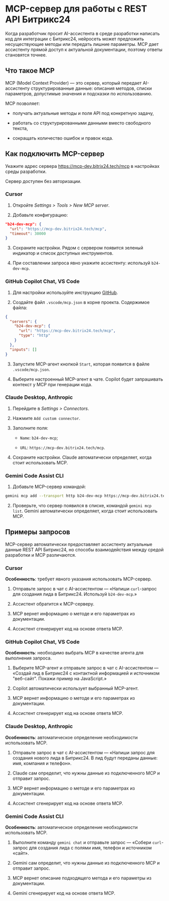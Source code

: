 # MCP-сервер для работы с REST API Битрикс24

Когда разработчик просит AI-ассистента в среде разработки написать код для интеграции с Битрикс24, нейросеть может предложить несуществующие методы или передать лишние параметры. MCP дает ассистенту прямой доступ к актуальной документации, поэтому ответы становятся точнее.

## Что такое MCP

MCP (Model Context Provider) — это сервер, который передает AI-ассистенту структурированные данные: описания методов, списки параметров, допустимые значения и подсказки по использованию.

MCP позволяет:

- получать актуальные методы и поля API под конкретную задачу,

- работать со структурированными данными вместо свободного текста,

- сокращать количество ошибок и правок кода.

## Как подключить MCP-сервер

Укажите адрес сервера <https://mcp-dev.bitrix24.tech/mcp> в настройках среды разработки.

Сервер доступен без авторизации.

### Cursor

1. Откройте *Settings > Tools > New MCP server*.

2. Добавьте конфигурацию:

  ```json
  "b24-dev-mcp": {
    "url": "https://mcp-dev.bitrix24.tech/mcp",
    "timeout": 30000
  }
  ```

3. Сохраните настройки. Рядом с сервером появится зеленый индикатор и список доступных инструментов.

4. При составлении запроса явно укажите ассистенту: используй `b24-dev-mcp`.

### GitHub Copilot Chat, VS Code

1. Для настройки используйте инструкцию [GitHub](https://docs.github.com/ru/copilot/how-tos/provide-context/use-mcp/extend-copilot-chat-with-mcp#configuring-mcp-servers-manually).

2. Создайте файл `.vscode/mcp.json` в корне проекта. Содержимое файла:

  ```json
  {
    "servers": {
      "b24-dev-mcp": {
        "url": "https://mcp-dev.bitrix24.tech/mcp",
        "type": "http"
      }
    },
    "inputs": []
  }
  ```

3. Запустите MCP-агент кнопкой `Start`, которая появится в файле `.vscode/mcp.json`.

4. Выберите настроенный MCP-агент в чате. Copilot будет запрашивать контекст у MCP при генерации кода.

### Claude Desktop, Anthropic

1. Перейдите в *Settings > Connectors*.

2. Нажмите `Add custom connector`.

3. Заполните поля:

   - `Name`: `b24-dev-mcp`;

   - `URL`: `https://mcp-dev.bitrix24.tech/mcp`.

4. Сохраните настройки. Claude автоматически определяет, когда стоит использовать MCP.

### Gemini Code Assist CLI

1. Добавьте MCP-сервер командой:

  ```bash
  gemini mcp add --transport http b24-dev-mcp https://mcp-dev.bitrix24.tech/mcp
  ```

2. Проверьте, что сервер появился в списке, командой `gemini mcp list`. Gemini автоматически определяет, когда стоит использовать MCP.

## Примеры запросов

MCP-сервер автоматически предоставляет ассистенту актуальные данные REST API Битрикс24, но способы взаимодействия между средой разработки и MCP различаются.

### Cursor

**Особенность**: требует явного указания использовать MCP-сервер.

1. Отправьте запрос в чат с AI-ассистентом — «Напиши `curl`-запрос для создания лида в Битрикс24. Используй `b24-dev-mcp`.»

2. Ассистент обратится к MCP-серверу.

3. MCP вернет информацию о методе и его параметрах из документации.

4. Ассистент сгенерирует код на основе ответа MCP.

### GitHub Copilot Chat, VS Code

**Особенность**: необходимо выбрать MCP в качестве агента для выполнения запроса.

1. Выберите MCP-агент и отправьте запрос в чат с AI-ассистентом — «Создай лид в Битрикс24 с контактной информацией и источником "веб-сайт". Покажи пример на JavaScript.»

2. Copilot автоматически использует выбранный MCP-агент.

3. MCP вернет информацию о методе и его параметрах из документации.

4. Ассистент сгенерирует код на основе ответа MCP.

### Claude Desktop, Anthropic

**Особенность**: автоматическое определение необходимости использовать MCP.

1. Отправьте запрос в чат с AI-ассистентом — «Напиши запрос для создания нового лида в Битрикс24. В лид будут переданы данные: имя, компания и телефон».

2. Claude сам определит, что нужны данные из подключенного MCP и отправит запрос.

3. MCP вернет информацию о методе и его параметрах из документации.

4. Ассистент сгенерирует код на основе ответа MCP.

### Gemini Code Assist CLI

**Особенность**: автоматическое определение необходимости использовать MCP.

1. Выполните команду `gemini chat` и отправьте запрос — «Собери `curl`-запрос для создания лида с полями имя, телефон и источником «сайт».

2. Gemini сам определит, что нужны данные из подключенного MCP и отправит запрос.

3. MCP вернет описание подходящего метода и его параметры из документации.

4. Gemini сгенерирует код на основе ответа MCP.
